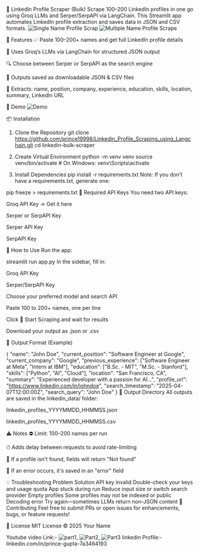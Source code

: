🔎 LinkedIn Profile Scraper (Bulk)
Scrape 100–200 LinkedIn profiles in one go using Groq LLMs and Serper/SerpAPI via LangChain. This Streamlit app automates LinkedIn profile extraction and saves data in JSON and CSV formats.
![Single Name Profile Scrap](https://github.com/user-attachments/assets/a5a5a64a-8d6e-4f08-995f-9375a93daf21)
![Multiple Name Profile Scrape](https://github.com/user-attachments/assets/f6fe120a-bacf-4d1d-b57f-8bdd1a38e94b)



🚀 Features
✅ Paste 100–200+ names and get full LinkedIn profile details

🤖 Uses Groq’s LLMs via LangChain for structured JSON output

🔍 Choose between Serper or SerpAPI as the search engine

📁 Outputs saved as downloadable JSON & CSV files

🧠 Extracts: name, position, company, experience, education, skills, location, summary, LinkedIn URL

📸 Demo
![Demo](https://github.com/user-attachments/assets/abb83809-acfa-4c39-a79f-5babb838fccc)


📦 Installation
1. Clone the Repository
git clone https://github.com/prince19998/Linkedin_Profile_Scraping_using_Langchain.git
cd linkedin-bulk-scraper

2. Create Virtual Environment
python -m venv venv
source venv/bin/activate  # On Windows: venv\Scripts\activate

3. Install Dependencies
pip install -r requirements.txt
Note: If you don’t have a requirements.txt, generate one:


pip freeze > requirements.txt
🔐 Required API Keys
You need two API keys:

Groq API Key → Get it here

Serper or SerpAPI Key

Serper API Key

SerpAPI Key

🧾 How to Use
Run the app:


streamlit run app.py
In the sidebar, fill in:

Groq API Key

Serper/SerpAPI Key

Choose your preferred model and search API

Paste 100 to 200+ names, one per line

Click 🚀 Start Scraping and wait for results

Download your output as .json or .csv

🧠 Output Format (Example)


{
  "name": "John Doe",
  "current_position": "Software Engineer at Google",
  "current_company": "Google",
  "previous_experience": ["Software Engineer at Meta", "Intern at IBM"],
  "education": ["B.Sc. - MIT", "M.Sc. - Stanford"],
  "skills": ["Python", "AI", "Cloud"],
  "location": "San Francisco, CA",
  "summary": "Experienced developer with a passion for AI...",
  "profile_url": "https://www.linkedin.com/in/johndoe",
  "search_timestamp": "2025-04-07T12:00:00Z",
  "search_query": "John Doe"
}
📂 Output Directory
All outputs are saved in the linkedin_data/ folder:

linkedin_profiles_YYYYMMDD_HHMMSS.json

linkedin_profiles_YYYYMMDD_HHMMSS.csv

⚠️ Notes
⛔️ Limit: 100–200 names per run

⏱ Adds delay between requests to avoid rate-limiting

🧹 If a profile isn't found, fields will return "Not found"

🛑 If an error occurs, it's saved in an "error" field

💡 Troubleshooting
Problem	Solution
API key invalid	Double-check your keys and usage quota
App stuck during run	Reduce input size or switch search provider
Empty profiles	Some profiles may not be indexed or public
Decoding error	Try again—sometimes LLMs return non-JSON content
🙌 Contributing
Feel free to submit PRs or open issues for enhancements, bugs, or feature requests!

📜 License
MIT License © 2025 Your Name


Youtube video Link:- ![part1](https://youtu.be/_ouod2QZ1Q4), ![Part2](https://youtu.be/1LAx-u5TQlA), ![Part3](https://youtu.be/3H_6vyFM6LQ)
linkedin Profile:- linkedin.com/in/prince-gupta-7a3464193
